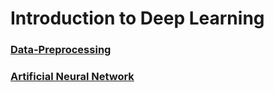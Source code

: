 # Introduction to Deep Learning

### [Data-Preprocessing](https://github.com/mvdheram/DeepLearning/blob/master/1.%20Data%20Preprocessing%20Template/data_preprocessing_tools.py)

### [Artificial Neural Network](https://github.com/mvdheram/DeepLearning/blob/master/2.%20Artificial%20Neural%20Network/artificial_neural_network.py)
 
